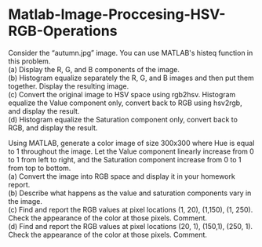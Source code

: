 # Matlab-Image-Proccesing-HSV-RGB-Operations

Consider the “autumn.jpg” image. You can use MATLAB's histeq function in this problem.          
(a) Display the R, G, and B components of the image.                       
(b) Histogram equalize separately the R, G, and B images and then put them together. Display the resulting image.                 
(c) Convert the original image to HSV space using rgb2hsv. Histogram equalize the Value component only, convert back to RGB using hsv2rgb, and display the result.       
(d) Histogram equalize the Saturation component only, convert back to RGB, and display the result.          


Using MATLAB, generate a color image of size 300x300 where Hue is equal to 1 throughout the image. Let the Value component linearly increase from 0 to 1 from left to right, and the Saturation component increase from 0 to 1 from top to bottom.              
(a) Convert the image into RGB space and display it in your homework report.            
(b) Describe what happens as the value and saturation components vary in the image.          
(c) Find and report the RGB values at pixel locations (1, 20), (1,150), (1, 250). Check the appearance of the color at those pixels. Comment.          
(d) Find and report the RGB values at pixel locations (20, 1), (150,1), (250, 1). Check the appearance of the color at those pixels. Comment.        
